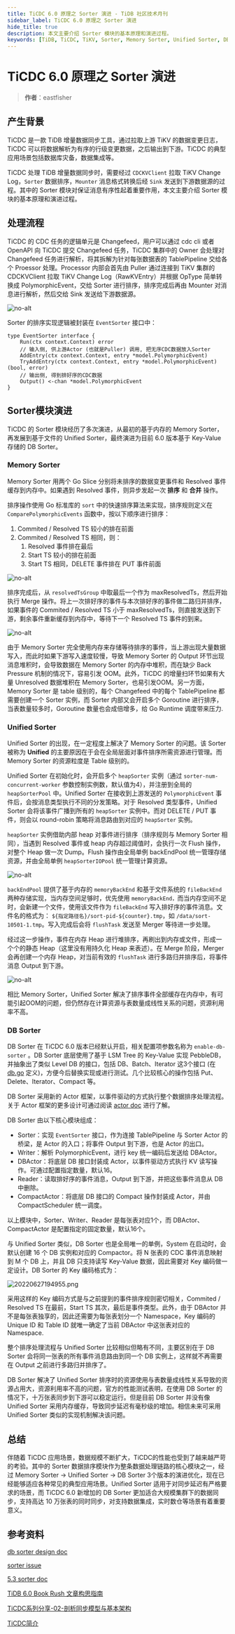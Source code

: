 ```yaml
---
title: TiCDC 6.0 原理之 Sorter 演进 - TiDB 社区技术月刊
sidebar_label: TiCDC 6.0 原理之 Sorter 演进
hide_title: true
description: 本文主要介绍 Sorter 模块的基本原理和演进过程。
keywords: [TiDB, TiCDC, TiKV, Sorter, Memory Sorter, Unified Sorter, DB Sorter]
---
```


# TiCDC 6.0 原理之 Sorter 演进

> **作者**：eastfisher

## 产生背景

TiCDC 是一款 TiDB 增量数据同步工具，通过拉取上游 TiKV 的数据变更日志，TiCDC 可以将数据解析为有序的行级变更数据，之后输出到下游。TiCDC 的典型应用场景包括数据库灾备，数据集成等。

TiCDC 处理 TiDB 增量数据同步时，需要经过 `CDCKVClient` 拉取 TiKV Change Log，`Sorter` 数据排序，`Mounter` 消息格式转换后经 `Sink` 发送到下游数据源的过程。其中的 Sorter 模块对保证消息有序性起着重要作用，本文主要介绍 Sorter 模块的基本原理和演进过程。

## 处理流程

TiCDC 的 CDC 任务的逻辑单元是 Changefeed，用户可以通过 cdc cli 或者 OpenAPI 向 TiCDC 提交 Changefeed 任务，TiCDC 集群中的 Owner 会处理对 Changefeed 任务进行解析，将其拆解为针对每张数据表的 TablePipeline 交给各个 Proessor 处理。Processor 内部会首先由 Puller 通过连接到 TiKV 集群的 CDCKVClient 拉取 TiKV Change Log（RawKVEntry）并根据 OpType 简单转换成 PolymorphicEvent，交给 Sorter 进行排序，排序完成后再由 Mounter 对消息进行解析，然后交给 Sink 发送给下游数据源。

 ![no-alt](https://tidb-blog.oss-cn-beijing.aliyuncs.com/media/tablepipeline%E5%A4%84%E7%90%86%E6%B5%81%E7%A8%8B(1)-1657260852358.png) 

Sorter 的排序实现逻辑被封装在 `EventSorter` 接口中：

```
type EventSorter interface {
    Run(ctx context.Context) error
    // 输入侧, 供上游Actor (也就是Puller) 调用, 把无序CDC数据放入Sorter
    AddEntry(ctx context.Context, entry *model.PolymorphicEvent)
    TryAddEntry(ctx context.Context, entry *model.PolymorphicEvent) (bool, error)
    // 输出侧, 得到排好序的CDC数据
    Output() <-chan *model.PolymorphicEvent
}
```

## Sorter模块演进

TiCDC 的 Sorter 模块经历了多次演进，从最初的基于内存的 Memory Sorter，再发展到基于文件的 Unified Sorter，最终演进为目前 6.0 版本基于 Key-Value 存储的 DB Sorter。

### Memory Sorter

Memory Sorter 用两个 Go Slice 分别将未排序的数据变更事件和 Resolved 事件缓存到内存中。如果遇到 Resolved 事件，则异步发起一次 **排序** 和 **合并** 操作。

排序操作使用 Go 标准库的 `sort` 中的快速排序算法来实现，排序规则定义在 `ComparePolymorphicEvents` 函数中，按以下顺序进行排序：

1. Commited / Resolved TS 较小的排在前面
2. Commited / Resolved TS 相同，则：
   1. Resolved 事件排在最后
   2. Start TS 较小的排在前面
   3. Start TS 相同，DELETE 事件排在 PUT 事件前面

 ![no-alt](https://tidb-blog.oss-cn-beijing.aliyuncs.com/media/sort1-1656381637600.png) 

排序完成后，从 `resolvedTsGroup` 中取最后一个作为 maxResolvedTs，然后开始执行 Merge 操作。将上一次排好序的事件与本次排好序的事件做二路归并排序，如果事件的 Commited / Resolved TS 小于 maxResolvedTs，则直接发送到下游，剩余事件重新缓存到内存中，等待下一个 Resolved TS 事件的到来。

 ![no-alt](https://tidb-blog.oss-cn-beijing.aliyuncs.com/media/sort2-1656381650830.png) 

由于 Memory Sorter 完全使用内存来存储等待排序的事件，当上游出现大量数据写入，而此时如果下游写入速度较慢，导致 Memory Sorter 的 Output 环节出现消息堆积时，会导致数据在 Memory Sorter 的内存中堆积，而在缺少 Back Pressure 机制的情况下，容易引发 OOM。此外，TiCDC 的增量扫环节如果有大量 Unresolved 数据堆积在 Memory Sorter，也易引发OOM。另一方面，Memory Sorter 是 table 级别的，每个 Changefeed 中的每个 TablePipeline 都需要创建一个 Sorter 实例，而 Sorter 内部又会开启多个 Goroutine 进行排序，当表数量较多时，Goroutine 数量也会成倍增多，给 Go Runtime 调度带来压力.

### Unified Sorter

Unified Sorter 的出现，在一定程度上解决了 Memory Sorter 的问题。该 Sorter 被称为 **Unified** 的主要原因在于会在全局层面对事件排序所需资源进行管理。而 Memory Sorter 的资源粒度是 Table 级别的。

Unified Sorter 在初始化时，会开启多个 `heapSorter` 实例（通过 `sorter-num-concurrent-worker` 参数控制实例数，默认值为4），并注册到全局的 `heapSorterPool` 中。Unified Sorter 在接收到上游发送的 `PolymorphicEvent` 事件后，会按消息类型执行不同的分发策略。对于 Resolved 类型事件，Unified Sorter 会将该事件广播到所有的 `heapSorter` 实例中。而对 DELETE / PUT 事件，则会以 round-robin 策略将消息路由到对应的 `heapSorter` 实例。

`heapSorter` 实例借助内部 heap 对事件进行排序（排序规则与 Memory Sorter 相同），当遇到 Resolved 事件或 heap 内存超过阈值时，会执行一次 Flush 操作，对整个 Heap 做一次 Dump。Flush 操作由全局单例 backEndPool 统一管理存储资源，并由全局单例 `heapSorterIOPool` 统一管理计算资源。

 ![no-alt](https://tidb-blog.oss-cn-beijing.aliyuncs.com/media/unified1-1656381489439.png)

`backEndPool` 提供了基于内存的 `memoryBackEnd` 和基于文件系统的 `fileBackEnd` 两种存储实现，当内存空间足够时，优先使用 `memoryBackEnd，`而当内存空间不足时，会新建一个文件，使用该文件作为 `fileBackEnd` 写入排好序的事件消息。文件名的格式为： `${指定路径名}/sort-pid-${counter}.tmp`，如 `/data/sort-10501-1.tmp`。写入完成后会将 `flushTask` 发送至 Merger 等待进一步处理。

经过这一步操作，事件在内存 Heap 进行堆排序，再刷出到内存或文件，形成一个个的静态 Heap（这里没有用持久化 Heap 来表述）。在 Merge 阶段，Merger 会再创建一个内存 Heap，对当前有效的 `flushTask` 进行多路归并排序后，将事件消息 Output 到下游。

 ![no-alt](https://tidb-blog.oss-cn-beijing.aliyuncs.com/media/unified2-1656381515771.png) 

相比 Memory Sorter，Unified Sorter 解决了排序事件全部缓存在内存中，有可能引起OOM的问题，但仍然存在计算资源与表数量成线性关系的问题，资源利用率不高。

### DB Sorter

DB Sorter 在 TiCDC 6.0 版本已经默认开启，相关配置项参数名称为 `enable-db-sorter` 。DB Sorter 底层使用了基于 LSM Tree 的 Key-Value 实现 PebbleDB，并抽象出了类似 Level DB 的接口，包括 DB、Batch、Iterator 这3个接口 (在 [db.go](https://github.com/pingcap/tiflow/blob/master/pkg/db/db.go) 定义)，方便今后替换实现或进行测试。几个比较核心的操作包括 Put、Delete、Iterator、Compact 等。

DB Sorter 采用新的 Actor 框架，以事件驱动的方式执行整个数据排序处理流程。关于 Actor 框架的更多设计可通过阅读 [actor doc](https://github.com/pingcap/tiflow/blob/master/pkg/actor/doc.go) 进行了解。

DB Sorter 由以下核心模块组成：

- Sorter：实现 `EventSorter` 接口，作为连接 TablePipeline 与 Sorter Actor 的桥梁，是 Actor 的入口；将事件 Output 到下游，也是 Actor 的出口。
- Writer：解析 PolymorphicEvent，进行 key 统一编码后发送给 DBActor。
- DBActor：将底层 DB 接口封装成 Actor，以事件驱动方式执行 KV 读写操作。可通过配置指定数量，默认16。
- Reader：读取排好序的事件消息，Output 到下游，并把这些事件消息从 DB 中删除。
- CompactActor：将底层 DB 接口的 Compact 操作封装成 Actor，并由 CompactScheduler 统一调度。

以上模块中，Sorter、Writer、Reader 是每张表对应1个，而 DBActor、CompactActor 是配置指定的固定数量，默认16个。

与 Unified Sorter 类似，DB Sorter 也是全局唯一的单例，System 在启动时，会默认创建 16 个 DB 实例和对应的 Compactor。将 N 张表的 CDC 事件消息映射到 M 个 DB 上，并且 DB 只支持读写 Key-Value 数据，因此需要对 Key 编码做一定设计。DB Sorter 的 Key 编码格式为：

![20220627194955.png](https://tidb-blog.oss-cn-beijing.aliyuncs.com/media/20220627194955-1656380709070.png)

采用这样的 Key 编码方式是与之前提到的事件排序规则密切相关，Commited / Resolved TS 在最前，Start TS 其次，最后是事件类型。此外，由于 DBActor 并不是每张表独享的，因此还需要为每张表划分一个 Namespace，Key 编码的 Unique ID 和 Table ID 就唯一确定了当前 DBActor 中这张表对应的 Namespace.

整个排序处理流程与 Unified Sorter 比较相似但略有不同，主要区别在于 DB Sorter 会将同一张表的所有事件消息路由到同一个 DB 实例上，这样就不再需要在 Output 之前进行多路归并排序了。

DB Sorter 解决了 Unified Sorter 排序时的资源使用与表数量成线性关系导致的资源占用大，资源利用率不高的问题，官方的性能测试表明，在使用 DB Sorter 的情况下，十万张表同步到下游可以稳定运行。但是目前 DB Sorter 并没有像 Unified Sorter 采用内存缓存，导致同步延迟有毫秒级的增加。相信未来可采用 Unified Sorter 类似的实现机制解决该问题。

## 总结

伴随着 TiCDC 应用场景，数据规模不断扩大，TiCDC的性能也受到了越来越严苛的考验。其中的 Sorter 数据排序模块作为整条数据处理链路的核心模块之一，经过 Memory Sorter -> Unified Sorter -> DB Sorter 3个版本的演进优化，现在已经能够适应各种常见的典型应用场景。Unified Sorter 适用于对同步延迟有严格要求的场景，而 TiCDC 6.0 新增加的 DB Sorter 更加适合大规模集群下的数据同步，支持高达 10 万张表的同时同步，对支持数据集成，实时数仓等场景有着重要意义。

## 参考资料

[db sorter design doc](https://github.com/pingcap/tiflow/blob/master/docs/design/2022-03-16-ticdc-db-sorter.md)

[sorter issue](https://github.com/pingcap/tiflow/issues/2698)

[5.3 sorter doc](https://docs.pingcap.com/zh/tidb/v5.3/manage-ticdc)

[TiDB 6.0 Book Rush 文章构思指南](https://tidb.net/book/book-rush/event-guide/article-guide)

[TiCDC系列分享-02-剖析同步模型与基本架构](https://tidb.net/blog/9568ace1)

[TiCDC简介](https://docs.pingcap.com/zh/tidb/stable/ticdc-overview#ticdc-简介)